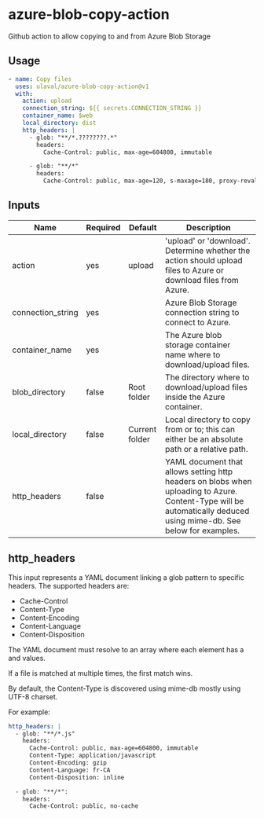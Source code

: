 # azure-blob-copy-action
Github action to allow copying to and from Azure Blob Storage

## Usage

```yaml
- name: Copy files
  uses: ulaval/azure-blob-copy-action@v1
  with:
    action: upload
    connection_string: ${{ secrets.CONNECTION_STRING }}
    container_name: $web
    local_directory: dist
    http_headers: |
      - glob: "**/*.????????.*"
        headers:
          Cache-Control: public, max-age=604800, immutable

      - glob: "**/*"
        headers:
          Cache-Control: public, max-age=120, s-maxage=180, proxy-revalidate
```

## Inputs

| Name              | Required | Default        | Description                                                  |
| ----------------- | -------- | -------------- | ------------------------------------------------------------ |
| action            | yes      | upload         | 'upload' or 'download'. Determine whether the action should upload files to Azure or download files from Azure. |
| connection_string | yes      |                | Azure Blob Storage connection string to connect to Azure.    |
| container_name    | yes      |                | The Azure blob storage container name where to download/upload files. |
| blob_directory    | false    | Root folder    | The directory where to download/upload files inside the Azure container. |
| local_directory   | false    | Current folder | Local directory to copy from or to; this can either be an absolute path or a relative path. |
| http_headers      | false    |                | YAML document that allows setting http headers on blobs when uploading to Azure. Content-Type will be automatically deduced using mime-db. See below for examples. |



## http_headers

This input represents a YAML document linking a glob pattern to specific headers. The supported headers are:
- Cache-Control
- Content-Type
- Content-Encoding
- Content-Language
- Content-Disposition

The YAML document must resolve to an array where each element has a <glob> and <headers> values.

If a file is matched at multiple times, the first match wins.

By default, the Content-Type is discovered using mime-db mostly using UTF-8 charset.

For example:

```yaml
http_headers: |
  - glob: "**/*.js"
    headers:
      Cache-Control: public, max-age=604800, immutable
      Content-Type: application/javascript
      Content-Encoding: gzip
      Content-Language: fr-CA
      Content-Disposition: inline

  - glob: "**/*":
    headers:
      Cache-Control: public, no-cache
```
